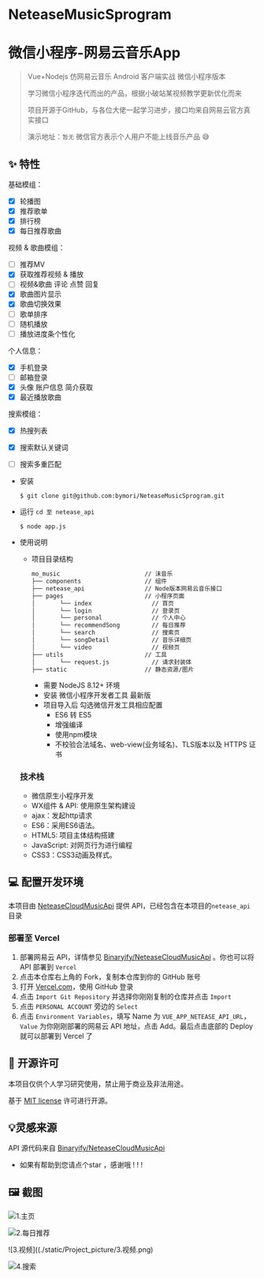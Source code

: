 # NeteaseMusicSprogram
# 微信小程序-网易云音乐App

> Vue+Nodejs 仿网易云音乐 Android 客户端实战 微信小程序版本
>
> 学习微信小程序迭代而出的产品，根据小破站某视频教学更新优化而来
>
> 项目开源于GitHub，与各位大佬一起学习进步，接口均来自网易云官方真实接口
>
> 演示地址：`暂无` 微信官方表示个人用户不能上线音乐产品  😅

## ✨ 特性

基础模组：
- [x] 轮播图
- [x] 推荐歌单
- [x] 排行榜
- [x] 每日推荐歌曲

视频 & 歌曲模组：

- [ ] 推荐MV
- [x] 获取推荐视频 & 播放
- [ ] 视频&歌曲 评论 点赞 回复
- [x] 歌曲图片显示
- [x] 歌曲切换效果
- [ ] 歌单排序
- [ ] 随机播放
- [ ] 播放进度条个性化

个人信息：

- [x] 手机登录
- [ ] 邮箱登录
- [x] 头像 账户信息 简介获取
- [x] 最近播放歌曲

搜索模组：

- [x] 热搜列表
- [x] 搜索默认关键词
- [ ] 搜索多重匹配




- 安装 

  ```
  $ git clone git@github.com:bymori/NeteaseMusicSprogram.git
- 运行 `cd 至 netease_api`

  ```
  $ node app.js
- 使用说明

  - 项目目录结构

    ```html
    mo_music                        // 沫音乐
    ├── components                  // 组件
    ├── netease_api        		    // Node版本网易云音乐接口
    ├── pages                       // 小程序页面
    │       └── index                 // 首页
    │       └── login                 // 登录页
    │       └── personal              // 个人中心
    │       └── recommendSong         // 每日推荐
    │       └── search                // 搜索页
    │       └── songDetail            // 音乐详细页
    │       └── video                 // 视频页
    ├── utils                       // 工具
    │       └── request.js            // 请求封装体
    ├── static                      // 静态资源/图片
    ```
    
    - 需要 NodeJS 8.12+ 环境
    - 安装 微信小程序开发者工具 最新版 
    - 项目导入后 勾选微信开发工具相应配置
      - ES6 转 ES5
      - 增强编译
      - 使用npm模块
      - 不校验合法域名、web-view(业务域名)、TLS版本以及 HTTPS 证书

  ### 技术栈
  - 微信原生小程序开发
  - WX组件 & API: 使用原生架构建设
  - ajax：发起http请求
  - ES6：采用ES6语法。
  - HTML5: 项目主体结构搭建
  - JavaScript: 对网页行为进行编程
  - CSS3：CSS3动画及样式。

## 💻 配置开发环境

本项目由 [NeteaseCloudMusicApi](https://github.com/Binaryify/NeteaseCloudMusicApi) 提供 API，已经包含在本项目的`netease_api`目录

### 部署至 Vercel

1. 部署网易云 API，详情参见 [Binaryify/NeteaseCloudMusicApi](https://neteasecloudmusicapi.vercel.app/#/?id=安装) 。你也可以将 API 部署到 `Vercel`
2. 点击本仓库右上角的 Fork，复制本仓库到你的 GitHub 账号
3. 打开 [Vercel.com](https://vercel.com/)，使用 GitHub 登录
4. 点击 `Import Git Repository` 并选择你刚刚复制的仓库并点击 `Import`
5. 点击 `PERSONAL ACCOUNT` 旁边的 `Select`
6. 点击 `Environment Variables`，填写 Name 为 `VUE_APP_NETEASE_API_URL`，`Value` 为你刚刚部署的网易云 API 地址，点击 Add。最后点击底部的 Deploy 就可以部署到 Vercel 了

## 📜  开源许可
本项目仅供个人学习研究使用，禁止用于商业及非法用途。

基于  [MIT license](https://opensource.org/licenses/MIT) 许可进行开源。

## 💡灵感来源

API 源代码来自 [Binaryify/NeteaseCloudMusicApi](https://github.com/Binaryify/NeteaseCloudMusicApi)

- 如果有帮助到您请点个star ，感谢哦 ! ! !

## 🖼️ 截图

![1.主页](./static/Project_picture/1.主页.png)

![2.每日推荐](./static/Project_picture/.每日推荐.png)

![3.视频]((./static/Project_picture/3.视频.png)

![4.搜索](./static/Project_picture/4.搜索.png)

